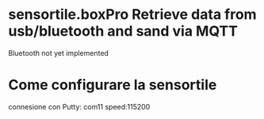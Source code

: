 # sensortile.boxPro Retrieve data from usb/bluetooth and sand via MQTT
Bluetooth not yet implemented
# Come configurare la sensortile
connesione con Putty: com11 speed:115200
